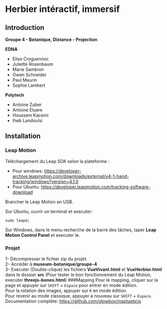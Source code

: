 # Herbier intéractif, immersif 

## Introduction 

**Groupe 4 - Botanique, Distance - Projection**

**EDNA**
- Elise Croguennoc
- Juliette Rosenbaum
- Marie Sambron
- Owen Schneider
- Paul Maurin
- Sophie Lambert  

**Polytech**
- Antoine Zuber
- Antoine Eluere
- Houssem Kacemi
- Iheb Landoulsi

## Installation
### Leap Motion
Téléchargement du Leap SDK selon la plateforme :
* Pour windows: https://developer-archive.leapmotion.com/downloads/external/v4-1-hand-tracking/windows?version=4.1.0
* Pour Ubuntu: https://developer.leapmotion.com/tracking-software-download

Brancher le Leap Motion en USB.

Sur Ubuntu, ouvrir un terminal et executer: 
```
sudo leapd;
```
Sur Windows, dans le menu recherche de la barre des tâches, taper **Leap Motion Control Panel** et executer le.

### Projet
1- Décompresser le fichier zip du projet.  
2- Accéder à **museum-botanique/groupe-4**  
3- Executer (Double-clique) les fichiers **VueVivant.html** et **VueHerbier.html** dans le dossier **src**
(Pour tester le bon fonctionnement du Leap Motion, executer **threejs-bones.html**)
###Mapping
Pour le mapping, cliquer sur la page et appuyer sur `SHIFT` + `Espace` pour entrer en mode édition.  
Pour la rotation des images, appuyer sur `R` en mode édition.  
Pour revenir au mode classique, appuyer à nouveau sur `SHIFT` + `Espace`.  
Documentation complète: https://github.com/glowbox/maptasticjs